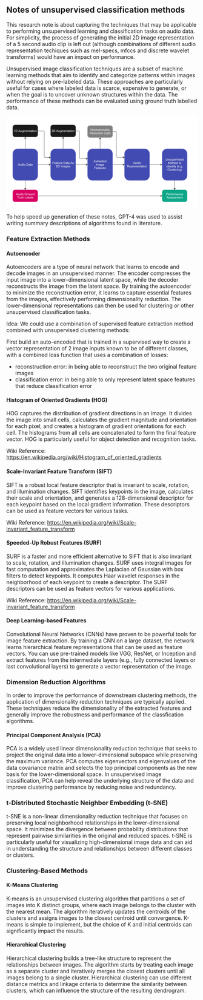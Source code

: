 
## Notes of unsupervised classification methods

This research note is about capturing the techniques that may be applicable to performing unsupervised learning and classification tasks on audio data.  For simplicity, the process of generating the initial 2D image representation of a 5 second audio clip is left out (although combinations of different audio representation techiques such as mel-specs, mfccs and discrete wavelet transforms) would have an impact on performance.

Unsupervised image classification techniques are a subset of machine learning methods that aim to identify and categorize patterns within images without relying on pre-labeled data. These approaches are particularly useful for cases where labeled data is scarce, expensive to generate, or when the goal is to uncover unknown structures within the data. The performance of these methods can be evaluated using ground truth labelled data.

![General Approach Phases](Unsupervised_General_Approach.jpg)

To help speed up generation of these notes, GPT-4 was used to assist writing summary descriptions of algorithms found in literature.

### Feature Extraction Methods

#### Autoencoder

Autoencoders are a type of neural network that learns to encode and decode images in an unsupervised manner. The encoder compresses the input image into a lower-dimensional latent space, while the decoder reconstructs the image from the latent space. By training the autoencoder to minimize the reconstruction error, it learns to capture essential features from the images, effectively performing dimensionality reduction. The lower-dimensional representations can then be used for clustering or other unsupervised classification tasks.

Idea: We could use a combination of supervised feature extraction method combined with unsupervised clustering methods: 

First build an auto-encoded that is trained in a supervised way to create a vector representation of 2 image inputs known to be of different classes, with a combined loss function that uses a combination of losses:

- reconstruction error: in being able to reconstruct the two original feature images
- classification error: in being able to only represent latent space features that reduce classification error

#### Histogram of Oriented Gradients (HOG)

HOG captures the distribution of gradient directions in an image. It divides the image into small cells, calculates the gradient magnitude and orientation for each pixel, and creates a histogram of gradient orientations for each cell. The histograms from all cells are concatenated to form the final feature vector. HOG is particularly useful for object detection and recognition tasks.

Wiki Reference: https://en.wikipedia.org/wiki/Histogram_of_oriented_gradients

#### Scale-Invariant Feature Transform (SIFT)

SIFT is a robust local feature descriptor that is invariant to scale, rotation, and illumination changes. SIFT identifies keypoints in the image, calculates their scale and orientation, and generates a 128-dimensional descriptor for each keypoint based on the local gradient information. These descriptors can be used as feature vectors for various tasks.

Wiki Reference: https://en.wikipedia.org/wiki/Scale-invariant_feature_transform

#### Speeded-Up Robust Features (SURF)

SURF is a faster and more efficient alternative to SIFT that is also invariant to scale, rotation, and illumination changes. SURF uses integral images for fast computation and approximates the Laplacian of Gaussian with box filters to detect keypoints. It computes Haar wavelet responses in the neighborhood of each keypoint to create a descriptor. The SURF descriptors can be used as feature vectors for various applications.

Wiki Reference: https://en.wikipedia.org/wiki/Scale-invariant_feature_transform


#### Deep Learning-based Features

Convolutional Neural Networks (CNNs) have proven to be powerful tools for image feature extraction. By training a CNN on a large dataset, the network learns hierarchical feature representations that can be used as feature vectors. You can use pre-trained models like VGG, ResNet, or Inception and extract features from the intermediate layers (e.g., fully connected layers or last convolutional layers) to generate a vector representation of the image.


### Dimension Reduction Algorithms

In order to improve the performance of downstream clustering methods, the application of dimensionality reduction techniques are typically applied.  These techniques reduce the dimensionality of the extracted features and generally improve the robustness and performance of the classfication algorithms.

#### Principal Component Analysis (PCA)

PCA is a widely used linear dimensionality reduction technique that seeks to project the original data into a lower-dimensional subspace while preserving the maximum variance. PCA computes eigenvectors and eigenvalues of the data covariance matrix and selects the top principal components as the new basis for the lower-dimensional space. In unsupervised image classification, PCA can help reveal the underlying structure of the data and improve clustering performance by reducing noise and redundancy.

### t-Distributed Stochastic Neighbor Embedding (t-SNE)

t-SNE is a non-linear dimensionality reduction technique that focuses on preserving local neighborhood relationships in the lower-dimensional space. It minimizes the divergence between probability distributions that represent pairwise similarities in the original and reduced spaces. t-SNE is particularly useful for visualizing high-dimensional image data and can aid in understanding the structure and relationships between different classes or clusters.

### Clustering-Based Methods

#### K-Means Clustering

K-means is an unsupervised clustering algorithm that partitions a set of images into K distinct groups, where each image belongs to the cluster with the nearest mean. The algorithm iteratively updates the centroids of the clusters and assigns images to the closest centroid until convergence. K-means is simple to implement, but the choice of K and initial centroids can significantly impact the results.

#### Hierarchical Clustering

Hierarchical clustering builds a tree-like structure to represent the relationships between images. The algorithm starts by treating each image as a separate cluster and iteratively merges the closest clusters until all images belong to a single cluster. Hierarchical clustering can use different distance metrics and linkage criteria to determine the similarity between clusters, which can influence the structure of the resulting dendrogram.



